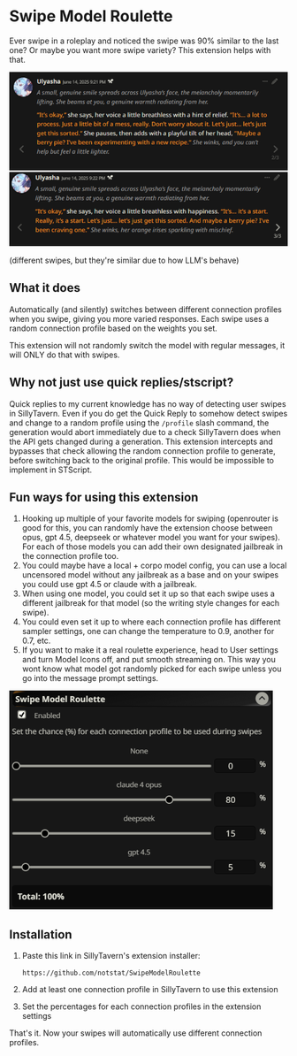 # Swipe Model Roulette

Ever swipe in a roleplay and noticed the swipe was 90% similar to the last one? Or maybe you want more swipe variety? This extension helps with that.

![First swipe example](images/example1.png)
![Second swipe example](images/example2.png)

(different swipes, but they're similar due to how LLM's behave)

## What it does
Automatically (and silently) switches between different connection profiles when you swipe, giving you more varied responses. Each swipe uses a random connection profile based on the weights you set.

This extension will not randomly switch the model with regular messages, it will ONLY do that with swipes.

## Why not just use quick replies/stscript?
Quick replies to my current knowledge has no way of detecting user swipes in SillyTavern. Even if you do get the Quick Reply to somehow detect swipes and change to a random profile using the `/profile` slash command, the generation would abort immediately due to a check SillyTavern does when the API gets changed during a generation. This extension intercepts and bypasses that check allowing the random connection profile to generate, before switching back to the original profile. This would be impossible to implement in STScript.

## Fun ways for using this extension
1. Hooking up multiple of your favorite models for swiping (openrouter is good for this, you can randomly have the extension choose between opus, gpt 4.5, deepseek or whatever model you want for your swipes). For each of those models you can add their own designated jailbreak in the connection profile too.
2. You could maybe have a local + corpo model config, you can use a local uncensored model without any jailbreak as a base and on your swipes you could use gpt 4.5 or claude with a jailbreak.
3. When using one model, you could set it up so that each swipe uses a different jailbreak for that model (so the writing style changes for each swipe).
4. You could even set it up to where each connection profile has different sampler settings, one can change the temperature to 0.9, another for 0.7, etc.
5. If you want to make it a real roulette experience, head to User settings and turn Model Icons off, and put smooth streaming on. This way you wont know what model got randomly picked for each swipe unless you go into the message prompt settings.

![Extension settings](images/extensionsettings.png)
   
## Installation

1. Paste this link in SillyTavern's extension installer:
   ```
   https://github.com/notstat/SwipeModelRoulette
   ```

2. Add at least one connection profile in SillyTavern to use this extension

3. Set the percentages for each connection profiles in the extension settings

That's it. Now your swipes will automatically use different connection profiles.
